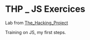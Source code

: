 # THP _ JS Exercices  

Lab from [The_Hacking_Project](https://www.thehackingproject.org/?locale=fr)

Training on JS, my first steps.

